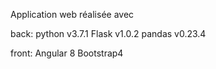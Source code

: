 Application web réalisée avec 
  
  back:
  python v3.7.1
  Flask v1.0.2 
  pandas v0.23.4
  
  front:
  Angular 8
  Bootstrap4
